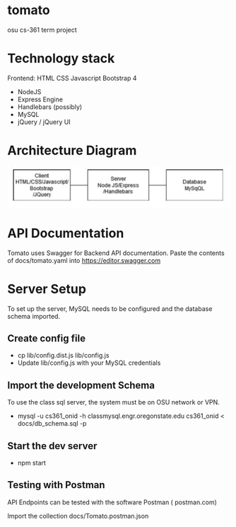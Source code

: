 # tomato
osu cs-361 term project


# Technology stack

Frontend:
HTML
CSS
Javascript
Bootstrap 4

* NodeJS
* Express Engine
* Handlebars (possibly)
* MySQL
* jQuery / jQuery UI

# Architecture Diagram

![Image of Architecture](https://github.com/dkeech/tomato/blob/master/architecture_diagram.JPG)


# API Documentation

Tomato uses Swagger for Backend API documentation. Paste the contents of docs/tomato.yaml
into https://editor.swagger.com


# Server Setup

To set up the server, MySQL needs to be configured and the database schema imported.


## Create config file


* cp lib/config.dist.js lib/config.js
* Update lib/config.js with your MySQL credentials

## Import the development Schema

To use the class sql server, the system must be on OSU network or VPN.

* mysql -u cs361_onid -h classmysql.engr.oregonstate.edu cs361_onid < docs/db_schema.sql -p


## Start the dev server
* npm start


## Testing with Postman

API Endpoints can be tested with the software Postman ( postman.com)

Import the collection docs/Tomato.postman.json
